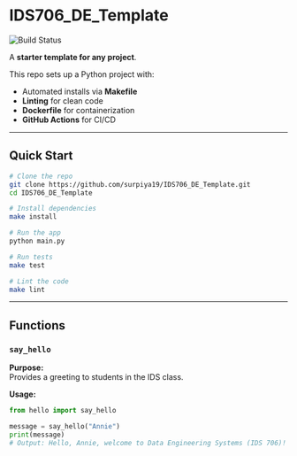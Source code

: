 # IDS706_DE_Template
![Build Status](https://github.com/surpiya19/IDS706_DE_Template/actions/workflows/main.yml/badge.svg?branch=main)

A **starter template for any project**.  

This repo sets up a Python project with:
- Automated installs via **Makefile**
- **Linting** for clean code
- **Dockerfile** for containerization
- **GitHub Actions** for CI/CD

---

## Quick Start  

```bash
# Clone the repo
git clone https://github.com/surpiya19/IDS706_DE_Template.git
cd IDS706_DE_Template

# Install dependencies
make install

# Run the app
python main.py

# Run tests
make test

# Lint the code
make lint
```
---

## Functions

### `say_hello`

**Purpose:**  
Provides a greeting to students in the IDS class.

**Usage:**
```python
from hello import say_hello

message = say_hello("Annie")
print(message)
# Output: Hello, Annie, welcome to Data Engineering Systems (IDS 706)!



